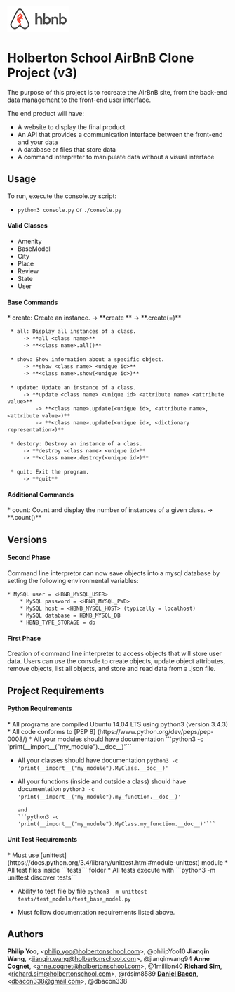 ![alt tag](https://github.com/dfbacon/AirBnB_clone/blob/master/web_static/images/logo.png)

Holberton School AirBnB Clone Project (v3)
==========================================

The purpose of this project is to recreate the AirBnB site, from the back-end data management to the front-end user interface.

The end product will have:
* A website to display the final product
* An API that provides a communication interface between the front-end and your data
* A database or files that store data
* A command interpreter to manipulate data without a visual interface

Usage
-----
To run, execute the console.py script:
* ```python3 console.py``` or ```./console.py```

<h4>Valid Classes</h4>

* Amenity
* BaseModel
* City
* Place
* Review
* State
* User

<h4>Base Commands</h4>
	 * create: Create an instance.
	     -> **create <class name>**
	     -> **<class name>.create(<key>=<value>)**

	 * all: Display all instances of a class.
	     -> **all <class name>**
	     -> **<class name>.all()**

	 * show: Show information about a specific object.
	     -> **show <class name> <unique id>**
	     -> **<class name>.show(<unique id>)**

	 * update: Update an instance of a class.
	     -> **update <class name> <unique id> <attribute name> <attribute value>**
             -> **<class name>.update(<unique id>, <attribute name>, <attribute value>)**
             -> **<class name>.update(<unique id>, <dictionary representation>)**

	 * destory: Destroy an instance of a class.
	     -> **destroy <class name> <unique id>**
	     -> **<class name>.destroy(<unique id>)**

	 * quit: Exit the program.
	     -> **quit**

<h4>Additional Commands</h4>
	 * count: Count and display the number of instances of a given class.
	     -> **<class name>.count()**

Versions
--------
<h4>Second Phase</h4>
Command line interpretor can now save objects into a mysql database by setting the following environmental variables:

	* MySQL user = <HBNB_MYSQL_USER>
        * MySQL password = <HBNB_MYSQL_PWD>
        * MySQL host = <HBNB_MYSQL_HOST> (typically = localhost)
        * MySQL database = HBNB_MYSQL_DB
        * HBNB_TYPE_STORAGE = db

<h4>First Phase</h4>
Creation of command line interpreter to access objects that will store user data. Users can use the console to create objects, update object attributes, remove objects, list all objects, and store and read data from a .json file.

Project Requirements
--------------------
<h4>Python Requirements</h4>
* All programs are compiled Ubuntu 14.04 LTS using python3 (version 3.4.3)
* All code conforms to [PEP 8] (https://www.python.org/dev/peps/pep-0008/)
* All your modules should have documentation
      ```python3 -c 'print(__import__("my_module").__doc__)'```

* All your classes should have documentation
      ```python3 -c 'print(__import__("my_module").MyClass.__doc__)'```

* All your functions (inside and outside a class) should have documentation
      ```python3 -c 'print(__import__("my_module").my_function.__doc__)'```

      and
      ```python3 -c 'print(__import__("my_module").MyClass.my_function.__doc__)'```

<h4>Unit Test Requirements</h4>
* Must use [unittest] (https://docs.python.org/3.4/library/unittest.html#module-unittest) module
* All test files inside ```tests``` folder
* All tests execute with
      ```python3 -m unittest discover tests```

* Ability to test file by file
      ```python3 -m unittest tests/test_models/test_base_model.py```

* Must follow documentation requirements listed above.

Authors
-------
**Philip Yoo**, \<philip.yoo@holbertonschool.com>, @philipYoo10
**Jianqin Wang**, \<jianqin.wang@holbertonschool.com>, @jianqinwang94
**Anne Cognet**, \<anne.cognet@holbertonschool.com>, @1million40
**Richard Sim**, \<richard.sim@holbertonschool.com>, @rdsim8589
[**Daniel Bacon**](https://github.com/dfbacon), \<dbacon338@gmail.com>, @dbacon338
